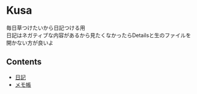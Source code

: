 # Kusa
毎日草つけたいから日記つける用 \
日記はネガティブな内容があるから見たくなかったらDetailsと生のファイルを開かない方が良いよ

## Contents
- [日記](/日記.md)
- [メモ帳](/memo)
